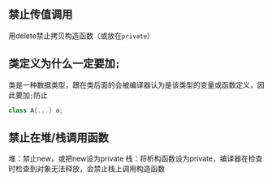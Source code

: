 ## 禁止传值调用
用delete禁止拷贝构造函数（或放在`private`）

## 类定义为什么一定要加`;`
类是一种数据类型，跟在类后面的会被编译器认为是该类型的变量或函数定义，因此要加`;`防止
```cpp
class A{...} a;
```

## 禁止在堆/栈调用函数
堆：禁止new，或把new设为private
栈：将析构函数设为private，编译器在检查时检查到对象无法释放，会禁止栈上调用构造函数